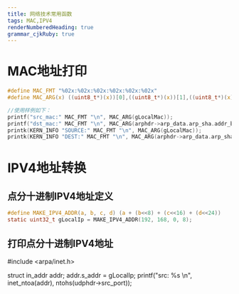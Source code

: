 ```yaml
---
title: 网络技术常用函数
tags: MAC,IPV4
renderNumberedHeading: true
grammar_cjkRuby: true
---
```




# MAC地址打印

``` c
#define MAC_FMT "%02x:%02x:%02x:%02x:%02x:%02x"
#define MAC_ARG(x) ((uint8_t*)(x))[0],((uint8_t*)(x))[1],((uint8_t*)(x))[2],((uint8_t*)(x))[3],((uint8_t*)(x))[4],((uint8_t*)(x))[5]

//使用样例如下：
printf("src_mac:" MAC_FMT "\n", MAC_ARG(gLocalMac));
printf("dst_mac:" MAC_FMT "\n", MAC_ARG(arphdr->arp_data.arp_sha.addr_bytes));
printk(KERN_INFO "SOURCE:" MAC_FMT "\n", MAC_ARG(gLocalMac));
printk(KERN_INFO "DEST:" MAC_FMT "\n", MAC_ARG(arphdr->arp_data.arp_sha.addr_bytes));
```
# IPV4地址转换
## 点分十进制IPV4地址定义

``` c
#define MAKE_IPV4_ADDR(a, b, c, d) (a + (b<<8) + (c<<16) + (d<<24))
static uint32_t gLocalIp = MAKE_IPV4_ADDR(192, 168, 0, 8);
```

## 打印点分十进制IPV4地址

#include <arpa/inet.h>

struct in_addr addr;
addr.s_addr = gLocalIp;
printf("src: %s \n", inet_ntoa(addr), ntohs(udphdr->src_port));
